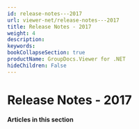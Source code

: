 ```yaml
---
id: release-notes---2017
url: viewer-net/release-notes---2017
title: Release Notes - 2017
weight: 4
description: 
keywords: 
bookCollapseSection: true
productName: GroupDocs.Viewer for .NET
hideChildren: False
---
```


# Release Notes - 2017


#### Articles in this section

